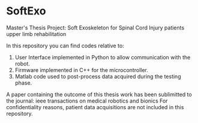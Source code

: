 # SoftExo
Master's Thesis Project: Soft Exoskeleton for Spinal Cord Injury patients upper limb rehabilitation

In this repository you can find codes relative to:
1. User Interface implemented in Python to allow communication with the robot.
2. Firmware implemented in C++ for the microcontroller.
3. Matlab code used to post-process data acquired during the testing phase.

A paper containing the outcome of this thesis work has been sublìmitted to the journal: ieee transactions on medical robotics and bionics
For confidentiality reasons, patient data acquisitions are not included in this repository.
